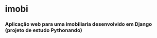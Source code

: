 # imobi
### Aplicação web para uma imobiliaria desenvolvido em Django (projeto de estudo Pythonando)
